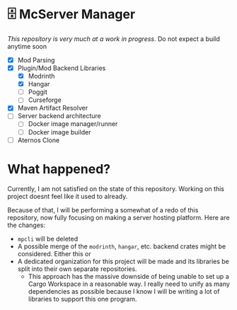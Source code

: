 # 🗄️ McServer Manager
*This repository is very much at a work in progress*. Do not expect a build anytime soon

- [x] Mod Parsing
- [x] Plugin/Mod Backend Libraries
  - [x] Modrinth
  - [x] Hangar
  - [ ] Poggit
  - [ ] Curseforge
- [x] Maven Artifact Resolver
- [ ] Server backend architecture
  - [ ] Docker image manager/runner
  - [ ] Docker image builder
- [ ] Aternos Clone

# What happened?
Currently, I am not satisfied on the state of this repository. Working on this project doesnt feel like it used to already.

Because of that, I will be performing a somewhat of a redo of this repository, now fully focusing on making
a server hosting platform. Here are the changes:
- `mpcli` will be deleted
- A possible merge of the `modrinth`, `hangar`, etc. backend crates might be
  considered. Either this or
- A dedicated organization for this project will be made and its libraries be split into their own separate repositories.
  - This approach has the massive downside of being unable to set up a Cargo Workspace in a reasonable way. I really need to unify as many dependencies as possible because I know I will be writing a lot of libraries to support this one program.
